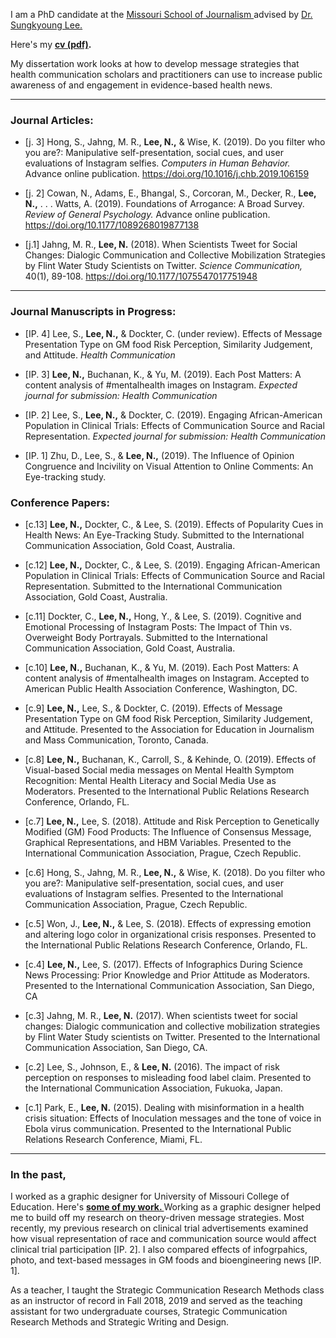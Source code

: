 I am a PhD candidate at the <a href="https://journalism.missouri.edu/" target="_blank">Missouri School of Journalism </a> advised by <a href="https://journalism.missouri.edu/staff/sungkyoung-lee/" target="_blank">Dr. Sungkyoung Lee. </a>

Here's my **[cv (pdf)](./Lee_CV_111219.pdf).**  

My dissertation work looks at how to develop message strategies that health communication scholars and practitioners can use to increase public awareness of and engagement in evidence-based health news.
* * *

### Journal Articles:

*   [j. 3] Hong, S., Jahng, M. R., **Lee, N.,** & Wise, K. (2019). Do you filter who you are?: Manipulative self-presentation, social cues, and user evaluations of Instagram selfies. _Computers in Human Behavior._ Advance online publication. <a href="https://www.sciencedirect.com/science/article/pii/S0747563219303711"> https://doi.org/10.1016/j.chb.2019.106159 </a> 

*   [j. 2] Cowan, N., Adams, E., Bhangal, S., Corcoran, M., Decker, R., **Lee, N.,** . . . Watts, A. (2019). Foundations of Arrogance: A Broad Survey. _Review of General Psychology._ Advance online publication. <a href="https://doi.org/10.1177/1089268019877138"> https://doi.org/10.1177/1089268019877138 </a> 

*   [j.1] Jahng, M. R., **Lee, N.** (2018). When Scientists Tweet for Social Changes: Dialogic Communication and Collective Mobilization Strategies by Flint Water Study Scientists on Twitter. _Science Communication,_ 40(1), 89-108. <a href=" https://doi.org/10.1177/1075547017751948"> https://doi.org/10.1177/1075547017751948 </a>  

* * *

### Journal Manuscripts in Progress:


*   [IP. 4] Lee, S., **Lee, N.,** & Dockter, C. (under review). Effects of Message Presentation Type on GM food Risk Perception, Similarity Judgement, and Attitude. _Health Communication_

*   [IP. 3] **Lee, N.,** Buchanan, K., & Yu, M. (2019). Each Post Matters: A content analysis of #mentalhealth images on Instagram. _Expected journal for submission: Health Communication_

*   [IP. 2] Lee, S., **Lee, N.,** & Dockter, C. (2019). Engaging African-American Population in Clinical Trials: Effects of Communication Source and Racial Representation. _Expected journal for submission: Health Communication_

*   [IP. 1] Zhu, D., Lee, S., & **Lee, N.,** (2019). The Influence of Opinion Congruence and Incivility on Visual Attention to Online Comments: An Eye-tracking study. 

### Conference Papers:

*   [c.13] **Lee, N.,** Dockter, C., & Lee, S. (2019). Effects of Popularity Cues in Health News: An Eye-Tracking Study. Submitted to the International Communication Association, Gold Coast, Australia. 

*   [c.12] **Lee, N.,** Dockter, C., & Lee, S. (2019). Engaging African-American Population in Clinical Trials: Effects of Communication Source and Racial Representation. Submitted to the International Communication Association, Gold Coast, Australia. 

*   [c.11] Dockter, C., **Lee, N.,** Hong, Y., & Lee, S. (2019). Cognitive and Emotional Processing of Instagram Posts: The Impact of Thin vs. Overweight Body Portrayals. Submitted to the International Communication Association, Gold Coast, Australia. 

*   [c.10] **Lee, N.,** Buchanan, K., & Yu, M. (2019). Each Post Matters: A content analysis of #mentalhealth images on Instagram. Accepted to American Public Health Association Conference, Washington, DC. 

*   [c.9] **Lee, N.,** Lee, S., & Dockter, C. (2019). Effects of Message Presentation Type on GM food Risk Perception, Similarity Judgement, and Attitude. Presented to the Association for Education in Journalism and Mass Communication, Toronto, Canada. 

*   [c.8] **Lee, N.,** Buchanan, K., Carroll, S., & Kehinde, O. (2019). Effects of Visual-based Social media messages on Mental Health Symptom Recognition: Mental Health Literacy and Social Media Use as Moderators. Presented to the International Public Relations Research Conference, Orlando, FL. 

*   [c.7] **Lee, N.,** Lee, S. (2018). Attitude and Risk Perception to Genetically Modified (GM) Food Products: The Influence of Consensus Message, Graphical Representations, and HBM Variables. Presented to the International Communication Association, Prague, Czech Republic. 

*   [c.6] Hong, S., Jahng, M. R., **Lee, N.,** & Wise, K. (2018). Do you filter who you are?: Manipulative self-presentation, social cues, and user evaluations of Instagram selfies. Presented to the International Communication Association, Prague, Czech Republic. 

*   [c.5] Won, J., **Lee, N.,** & Lee, S. (2018). Effects of expressing emotion and altering logo color in organizational crisis responses. Presented to the International Public Relations Research Conference, Orlando, FL. 

*   [c.4] **Lee, N.,** Lee, S. (2017). Effects of Infographics During Science News Processing: Prior Knowledge and Prior Attitude as Moderators. Presented to the International Communication Association, San Diego, CA 

*   [c.3] Jahng, M. R., **Lee, N.** (2017). When scientists tweet for social changes: Dialogic communication and collective mobilization strategies by Flint Water Study scientists on Twitter. Presented to the International Communication Association, San Diego, CA. 

*   [c.2] Lee, S., Johnson, E., & **Lee, N.** (2016). The impact of risk perception on responses to misleading food label claim. Presented to the International Communication Association, Fukuoka, Japan. 

*   [c.1] Park, E., **Lee, N.** (2015). Dealing with misinformation in a health crisis situation: Effects of Inoculation messages and the tone of voice in Ebola virus communication. Presented to the International Public Relations Research Conference, Miami, FL.

* * * 

### In the past,

I worked as a graphic designer for University of Missouri College of Education. Here's **<a href="https://namyeon.github.io/work.html">some of my work. </a>** Working as a graphic designer helped me to build off my research on theory-driven message strategies. Most recently, my previous research on clinical trial advertisements examined how visual representation of race and communication source would affect clinical trial participation [IP. 2]. I also compared effects of infogrpahics, photo, and text-based messages in GM foods and bioengineering news [IP. 1]. 

As a teacher, I taught the Strategic Communication Research Methods class as an instructor of record in Fall 2018, 2019 and served as the teaching assistant for two undergraduate courses, Strategic Communication Research Methods and Strategic Writing and Design.  

<br>
<br>
